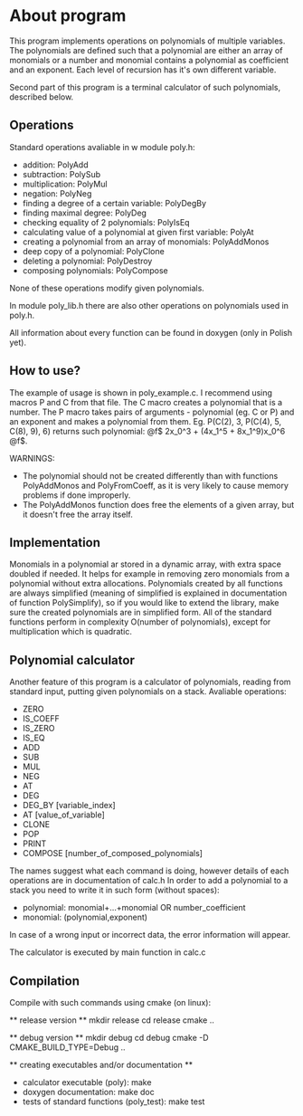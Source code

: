 # About program

This program implements operations on polynomials of multiple variables.
The polynomials are defined such that a polynomial are either an array of monomials or a number and monomial contains a polynomial as coefficient and an exponent.
Each level of recursion has it's own different variable. 

Second part of this program is a terminal calculator of such polynomials, described below.

## Operations

Standard operations avaliable in w module poly.h:
 - addition: PolyAdd
 - subtraction: PolySub
 - multiplication: PolyMul
 - negation: PolyNeg
 - finding a degree of a certain variable: PolyDegBy
 - finding maximal degree: PolyDeg
 - checking equality of 2 polynomials: PolyIsEq
 - calculating value of a polynomial at given first variable: PolyAt
 - creating a polynomial from an array of monomials: PolyAddMonos
 - deep copy of a polynomial: PolyClone
 - deleting a polynomial: PolyDestroy
 - composing polynomials: PolyCompose

None of these operations modify given polynomials.

In module poly_lib.h there are also other operations on polynomials used in poly.h.

All information about every function can be found in doxygen (only in Polish yet).

## How to use?

The example of usage is shown in poly_example.c.
I recommend using macros P and C from that file.
The C macro creates a polynomial that is a number.
The P macro takes pairs of arguments - polynomial (eg. C or P) and an exponent and makes a polynomial from them.
Eg. P(C(2), 3, P(C(4), 5, C(8), 9), 6) returns such polynomial: @f$ 2x_0^3 + (4x_1^5 + 8x_1^9)x_0^6 @f$.

WARNINGS: 
- The polynomial should not be created differently than with functions PolyAddMonos and PolyFromCoeff, as it is very likely to cause memory problems if done improperly. 
- The PolyAddMonos function does free the elements of a given array, but it doesn't free the array itself.

## Implementation

Monomials in a polynomial ar stored in a dynamic array, with extra space doubled if needed.
It helps for example in removing zero monomials from a polynomial without extra allocations.
Polynomials created by all functions are always simplified (meaning of simplified is explained in documentation of function PolySimplify), 
so if you would like to extend the library, make sure the created polynomials are in simplified form. 
All of the standard functions perform in complexity O(number of polynomials), except for multiplication which is quadratic.

## Polynomial calculator
Another feature of this program is a calculator of polynomials, reading from standard input, putting given polynomials on a stack.
Avaliable operations:
- ZERO
- IS_COEFF
- IS_ZERO
- IS_EQ
- ADD
- SUB
- MUL
- NEG
- AT
- DEG
- DEG_BY [variable_index]
- AT [value_of_variable]
- CLONE
- POP
- PRINT
- COMPOSE [number_of_composed_polynomials]

The names suggest what each command is doing, however details of each operations are in documentation of calc.h
In order to add a polynomial to a stack you need to write it in such form (without spaces): 
- polynomial: monomial+...+monomial OR number_coefficient
- monomial: (polynomial,exponent)

In case of a wrong input or incorrect data, the error information will appear.

The calculator is executed by main function in calc.c

## Compilation
Compile with such commands using cmake (on linux):

** release version **
mkdir release
cd release
cmake ..

** debug version **
mkdir debug
cd debug
cmake -D CMAKE_BUILD_TYPE=Debug ..

** creating executables and/or documentation **
- calculator executable (poly): make
- doxygen documentation: make doc
- tests of standard functions (poly_test): make test 

